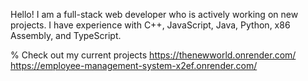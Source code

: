 Hello! I am a full-stack web developer who is actively working on new projects.
I have experience with C++, JavaScript, Java, Python, x86 Assembly, and TypeScript.  

% Check out my current projects
  https://thenewworld.onrender.com/
  https://employee-management-system-x2ef.onrender.com/
